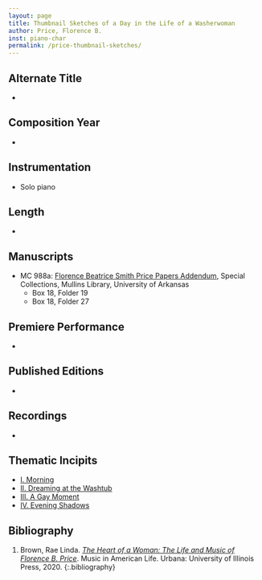 ```yaml
---
layout: page
title: Thumbnail Sketches of a Day in the Life of a Washerwoman
author: Price, Florence B.
inst: piano-char
permalink: /price-thumbnail-sketches/
---
```


## Alternate Title
- 

## Composition Year
- 

## Instrumentation
- Solo piano

## Length
- 

## Manuscripts
- MC 988a: <a href="https://uark.as.atlas-sys.com/repositories/2/resources/1522" target="_blank">Florence Beatrice Smith Price Papers Addendum</a>, Special Collections, Mullins Library, University of Arkansas
    * Box 18, Folder 19
    * Box 18, Folder 27

## Premiere Performance
- 

## Published Editions
- 

## Recordings
- 

## Thematic Incipits
- [I. Morning](/price-thumbnail-sketches/morning)
- [II. Dreaming at the Washtub](price-thumbnail-sketches/dreaming)
- [III. A Gay Moment](price-thumbnail-sketches/moment)
- [IV. Evening Shadows](price-thumbnail-sketches/evening)

## Bibliography
1. Brown, Rae Linda. <a href="https://www.worldcat.org/title/1122800180" target="_blank">*The Heart of a Woman: The Life and Music of Florence B. Price*</a>. Music in American Life. Urbana: University of Illinois Press, 2020.
{:.bibliography}

